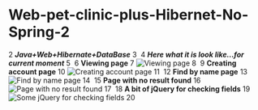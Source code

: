 # Web-pet-clinic-plus-Hibernet-No-Spring-2
2
***Java+Web+Hibernate+DataBase***
3
​
4
***Here what it is look like...for current moment***
5
​
6
**Viewing page**
7
![Viewing page](https://cloud.githubusercontent.com/assets/23385984/26190459/48e377b2-3bb2-11e7-98f3-e84afddce3ac.png)
8
​
9
**Creating account page**
10
![Creating account page](https://cloud.githubusercontent.com/assets/23385984/26190463/4bfa8864-3bb2-11e7-91d4-3255d63d0cc9.png)
11
​
12
**Find by name page**
13
![Find by name page](https://cloud.githubusercontent.com/assets/23385984/26190464/4e2ecad2-3bb2-11e7-8536-64a393f693c1.png)
14
​
15
**Page with no result found**
16
![Page with no result found](https://cloud.githubusercontent.com/assets/23385984/26190466/4fabb5dc-3bb2-11e7-980a-2d8cb9b5a14d.png)
17
​
18
**A bit of jQuery for checking fields**
19
![Some jQuery for checking fields](https://cloud.githubusercontent.com/assets/23385984/26190540/ad175cb2-3bb2-11e7-9150-c4e6a05c1147.png)
20
